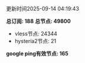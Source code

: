 更新时间2025-09-14 04:19:43

**总订阅: 188**
**总节点: 49800**
- vless节点: 24344
- hysteria2节点: 21

**google ping有效节点: 165**
